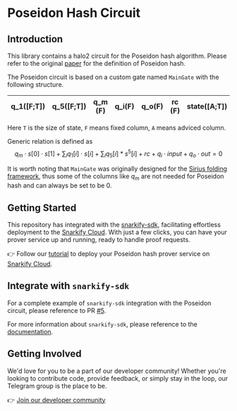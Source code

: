 # Poseidon Hash Circuit

## Introduction

This library contains a halo2 circuit for the Poseidon hash algorithm. Please refer to the original [paper](https://eprint.iacr.org/2019/458.pdf) for the definition of Poseidon hash.

The Poseidon circuit is based on a custom gate named `MainGate` with the following structure. 

| q_1([F;T])    | q_5([F;T])    |  q_m (F)   | q_i(F)    | q_o(F)    |  rc (F)   | state([A;T]) | input (A) | out (A) |
| --- | --- | --- | --- | --- | --- | ------------- | --------- | ------- |

Here `T` is the size of state, `F` means fixed column, `A` means adviced column.

Generic relation is defined as
$$q_m\cdot s[0]\cdot s[1] + \sum_i q_1[i]\cdot s[i] + \sum_i q_5[i]*s^5[i] + rc + q_i\cdot input + q_o\cdot out=0$$

It is worth noting that `MainGate` was originally designed for the [Sirius folding framework](https://github.com/snarkify/sirius), thus some of the columns like $q_m$ are not needed for Poseidon hash and can always be set to be $0$.


## Getting Started
This repository has integrated with the [snarkify-sdk](https://crates.io/crates/snarkify-sdk),
facilitating effortless deployment to the [Snarkify Cloud](https://cloud.snarkify.io). With just a few clicks, you can have your prover service up
and running, ready to handle proof requests.

:point_right: Follow our [tutorial](https://docs.snarkify.io/introduction/deploy-your-first-prover) to deploy your Poseidon hash prover service on [Snarkify Cloud](https://cloud.snarkify.io).

## Integrate with `snarkify-sdk`

For a complete example of `snarkify-sdk` integration with the Poseidon circuit, please reference to PR [#5](https://github.com/snarkify/poseidon-circuit/pull/5).

For more information about `snarkify-sdk`, please reference to the [documentation](https://docs.snarkify.io/snarkify-cloud/integrating-snarkify-sdk).

## Getting Involved

We'd love for you to be a part of our developer community! Whether you're looking to contribute code, provide feedback, or simply stay in the loop, our Telegram group is the place to be.

:point_right: [Join our developer community](https://t.me/+oQ04SUgs6KMyMzlh)
